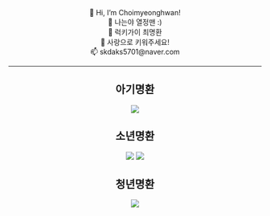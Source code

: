  <div align=center>
 👋 Hi, I’m Choimyeonghwan!<br>
 👀 나는야 열정맨 :)<br>
 🌱 럭키가이 최명환<br>
 💞️ 사랑으로 키워주세요!<br>
 📫 skdaks5701@naver.com<br>
</div>
<hr>
<div align=center>
<h2>아기명환</h2>
<img src="https://img.shields.io/badge/SpringBoot-6DB33F?style=for-the-badge&logo=SpringBoot&logoColor=white"> 
 </div>
 <div align=center>
 <h2>소년명환</h2>
 <img src="https://img.shields.io/badge/Python-3776AB?style=for-the-badge&logo=Python&logoColor=white">
 <img src="https://img.shields.io/badge/JavaScript-F7DF1E?style=for-the-badge&logo=JavaScript&logoColor=white">
 </div>
 <div align=center>
  <h2>청년명환</h2><img src="https://img.shields.io/badge/Django-092E20?style=for-the-badge&logo=Django&logoColor=white"> 
 </div>
<div>
</div>



